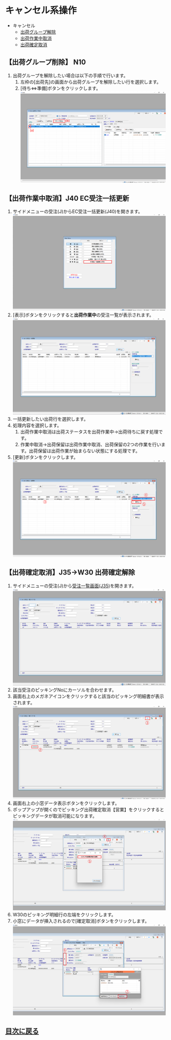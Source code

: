 # キャンセル系操作
- キャンセル
  - [出荷グループ解除](#出荷グループ削除-n10)
  - [出荷作業中取消](#j35-ec受注一覧-オーダー別)
  - [出荷確定取消](#出荷確定取消j35w30-出荷確定解除)


## 【出荷グループ削除】 N10
1. 出荷グループを解除したい場合は以下の手順で行います。
    1.  左枠の[出荷先]の画面から出荷グループを解除したい行を選択します。
    2.  [待ち⇔準備]ボタンをクリックします。![出荷グループ削除](/img/Cancel/N10_ShippingGroupDelete.png)


## 【出荷作業中取消】J40 EC受注一括更新
1. サイドメニューの受注(J)からEC受注一括更新(J40)を開きます。![J40メニュー](/img/Cancel/J40_Menu.png)
2. [表示]ボタンをクリックすると**出荷作業中**の受注一覧が表示されます。![J40初期画面](/img/Cancel/J40_Default.png)
3. 一括更新したい出荷行を選択します。
4. 処理内容を選択します。
   1. 出荷作業中取消は出荷ステータスを出荷作業中→出荷待ちに戻す処理です。
   2. 作業中取消→出荷保留は出荷作業中取消、出荷保留の2つの作業を行います。出荷保留は出荷作業が始まらない状態にする処理です。
5. [更新]ボタンをクリックします。![J40更新画面](/img/Cancel/J40_Update.png)

## 【出荷確定取消】J35→W30 出荷確定解除
1. サイドメニューの受注(J)から[受注一覧画面(J35)](/ECOrder.md#j35-ec受注一覧-オーダー別)を開きます。![J35メニュー](/img/Cancel/J35_Default.png)
2. 該当受注のピッキングNoにカーソルを合わせます。
3. 画面右上のメガネアイコンをクリックすると該当のピッキング明細書が表示されます。 ![J35からJ33の画面](/img/Cancel/J35_W30_ShipFixDelete.png)
4. 画面右上の小窓データ表示ボタンをクリックします。
5. ポップアップが開くのでピッキング出荷確定取消【営業】をクリックするとピッキングデータが取消可能になります。![ピッキング編集準備](/img/Cancel/W30_UpdatePrepare.png)
6. W30のピッキング明細行の左端をクリックします。
7. 小窓にデータが挿入されるので[確定取消]ボタンをクリックします。![出荷確定取消](/img/Cancel/W30_ShipFixDelete.png)


## [目次に戻る](index.md#目次)